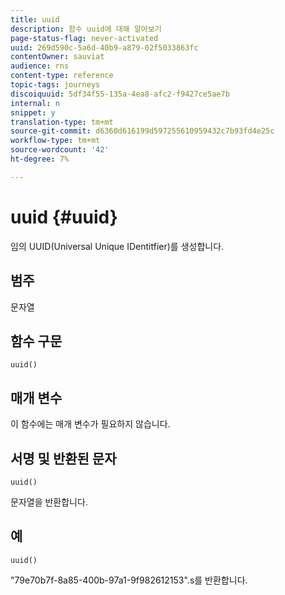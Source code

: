 ```yaml
---
title: uuid
description: 함수 uuid에 대해 알아보기
page-status-flag: never-activated
uuid: 269d590c-5a6d-40b9-a879-02f5033863fc
contentOwner: sauviat
audience: rns
content-type: reference
topic-tags: journeys
discoiquuid: 5df34f55-135a-4ea8-afc2-f9427ce5ae7b
internal: n
snippet: y
translation-type: tm+mt
source-git-commit: d6360d616199d597255610959432c7b93fd4e25c
workflow-type: tm+mt
source-wordcount: '42'
ht-degree: 7%

---
```



# uuid {#uuid}

임의 UUID(Universal Unique IDentitfier)를 생성합니다.

## 범주

문자열

## 함수 구문

`uuid()`

## 매개 변수

이 함수에는 매개 변수가 필요하지 않습니다.

## 서명 및 반환된 문자

`uuid()`

문자열을 반환합니다.

## 예

`uuid()`

&quot;79e70b7f-8a85-400b-97a1-9f982612153&quot;.s를 반환합니다.
